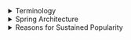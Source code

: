 <details>
<summary>Terminology</summary>

Learn the different terms used in the world of Spring.

The following topics are covered:
- Beans
- Autowiring
- Dependency injection
- Inversion of Control
- IoC container
- Bean factory
- Application context

### Beans

Beans are the objects of classes that are managed by Spring. Traditionally, objects used to create their own dependencies, but Spring manages all the dependencies of an object and instantiates the object after injecting the required dependencies. The `@Component` annotation is the most common method of defining beans.

```java
@Component
public class Vehicle {

}
```

### Autowiring

The process of identifying a dependency, looking for a match, and then populating the dependency is called autowiring. The `@Autowired` annotation tells Spring to find and inject a collaborating bean into another. If more than one bean of the same type is available, Spring throws an error. In the following scenario, two beans of type `Operator` are detected by Spring:

```java
@Component
class Arithmetic(){
    @Autowired
    private Operator operator;
    //...
}

@Component
class Addition implements Operator {

}

@Component
class Subtraction implements Operator {

}
```

Spring will not know which bean to inject in the `Arithmetic` bean unless the developer explicitly specifies it.

### Dependency injection

Dependency injection is the process by which Spring looks up the beans that are needed for a particular bean to function and injects them as a dependency. Spring can perform dependency injection by using a **constructor** or by using a **setter method**.

### Inversion of Control

Traditionally, the class which needed the dependency created an instance of the dependency. The class decided when to create the dependency and how to create it. For example, `Engine` class is a dependency of `Vehicle` class, which creates its object:

```java
class Vehicle {
  
    private Engine engine = new Engine();
    //...
}
```

Spring takes this responsibility from the class and creates the object itself. The developer simply mentions the dependency and the framework takes care of the rest.

```java
class Vehicle {
 
    private Engine engine;
    //...
}
```

Thus, control moves from the component that needs the dependency to the framework. The framework takes the responsibility for finding out the dependencies of a component, ensuring their availability and injecting them in the component. This process is called **Inversion of Control**.

![01.png](img/01.png)

### IoC container

An **IoC container** is a framework that provides the **Inversion of Control** functionality.

The IoC container manages the beans. For the above-mentioned example, it creates an instance of the `Engine` class, then creates an instance of `Vehicle` class, and then injects the `Engine` object as a dependency into the `Vehicle` object.

```java
class Vehicle {
    private Engine engine;
    //...   
}
```

**IoC container** is a generic term. It is not framework-specific. Spring offers two implementations of the **IoC container**:
1. Bean factory
2. Application context

![02.png](img/02.png)

Both of them are interfaces that have different implementations available. Application context is the typical IoC container in the context of Spring. Spring recommends using it unless there is a memory concern, like in a mobile device. If available memory is low, bean factory should be used.

### Bean factory

The basic version of the Spring IoC container is **bean factory**. It is the legacy IoC container and provides basic management for beans and wiring of dependencies. In Spring, bean factory still exists to provide backward compatibility.

### Application context

**Application context** adds more features to the bean factory that are typically needed by an enterprise application. It is the most important part of the Spring framework. All the core logic of Spring happens here. It includes basic management of beans and wiring of dependencies as provided by the bean factory. Additional features in application context include **Spring AOP** features, **internationalization**, **web application context**, etc.

</details>


<details>
<summary>Spring Architecture</summary>

Discussion of the modular architecture of Spring and popular Spring projects.

The following topics are covered:
- Spring modules
  - Data access / integration
  - Web (MVC / remoting)
  - Test
  - AOP
- Spring projects

Spring is not one big framework. It is broken down into modules. This can be seen in the Maven Dependencies folder, where there are a lot of JAR files instead of just one big JAR.

![03.png](img/03.png)

Spring is built in a modular way and this enables some modules to be used without using the whole framework. It also makes integration with other frameworks easy. The developer can choose which module to use and discard ones that are not required.

### Spring modules

The modules of Spring architecture, grouped together in layers, are shown below:

![04.png](img/04.png)

The Core Container contains the following modules: **Beans**, **Core**, **Context**, and **Spring Expression Language (SpEL)**. These modules provide fundamental functionality of the Spring framework, like **Inversion of Control (IoC)**, **dependency injection**, **internationalization** as well as support for querying the object at run time.

### Data access / integration

Spring has very good integration with data and integration layers, and provides support to interact with databases. It contains modules like **JDBC**, **ORM**, **OXM**, **JMS**, and **Transactions**.
- The JDBC (Java Database Connectivity) module allows the data layer to interact with databases to get data or store data, or to interact with other systems without the need of cumbersome JDBC coding. Spring JDBC is very straightforward as compared to plain JDBC and makes the code very short.
- The ORM (Object Relational Mapping) module provides support to integrate with ORM frameworks including Hibernate and JPA.
- The JMS (Java Messaging Service) module talks to other applications through the queue to produce and consume messages.
- The OXM (object-XML mapping) module makes the object-to-XML transformation easy by providing useful features.
- The transaction management module provides support for successful rollback in case a transaction fails.

### Web (MVC / remoting)

It contains the Web, Servlets, Portlets, and Sockets modules to support the creation of a web application. Spring offers a web framework of its own called **Spring MVC**.

### Test

The Test module handles the cross cutting concern of unit testing. The Spring Test framework supports testing with JUnit, TestNG, as well as creating mock objects for testing the code in isolation.

### AOP

The AOP module provides Aspect Oriented Programming functionality like method interception and pointcuts as well as security and logging features. Spring has its own module called Spring AOP that offers basic, aspect-oriented programming functionality. Advanced AOP functionality can be implemented through integration with AspectJ. AOP features cross cutting concerns from business logic.

### Spring projects

Spring also provides solutions to different enterprise application problems through Spring projects. Some of them are discussed below:

![05.png](img/05.png)

**Spring Boot** is used to develop microservices. It makes developing applications easy through features like startup projects, auto configuration, and actuator. Spring Boot has gained massive popularity since it was first released in 2014.

**Spring Cloud** allows the development of cloud native applications that can be dynamically configured and deployed. It provides functionality for handling common patterns in distributed systems.

**Spring Data** provides consistent access to SQL and NoSQL databases.

**Spring Integration** implements the patterns outlined by the book Enterprise Application Integration Patterns. It allows enterprise applications to be connected easily through messaging and declarative adapters.

**Spring Batch** provides functionality to handle large volumes of data like ability to restart, ability to read from and write to different systems, chunk processing, parallel processing, and transaction management.

**Spring Security** provides security solutions for different applications be it a web application or a REST service. It also provides authentication and authorization features.

**Spring Session** manages session information and makes it easier to share session data between services in the cloud regardless of the platform/container. It also supports multiple sessions in a single browser instance.

**Spring Mobile** offers device detection and progressive rendering options that make mobile web application development easy.

**Spring Android** facilitates the development of Android applications.

</details>


<details>
<summary>Reasons for Sustained Popularity</summary>



</details>